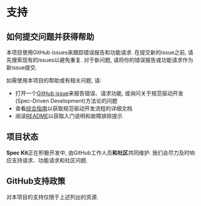 # 支持

## 如何提交问题并获得帮助

本项目使用GitHub issues来跟踪错误报告和功能请求. 在提交新的issue之前, 请先搜索现有的issues以避免重复. 对于新问题, 请将你的错误报告或功能请求作为新issue提交.

如需使用本项目的帮助或有相关问题, 请: 

- 打开一个[GitHub issue](https://github.com/linfee/spec-kit-cn/issues/new)来报告错误、请求功能, 或询问关于规范驱动开发(Spec-Driven Development)方法论的问题
- 查看[综合指南](./spec-driven.md)以获取规范驱动开发流程的详细文档
- 阅读[README](./README.md)以获取入门说明和故障排除提示

## 项目状态

**Spec Kit**正在积极开发中, 由GitHub工作人员**和社区**共同维护. 我们会尽力及时响应支持请求、功能请求和社区问题.

## GitHub支持政策

对本项目的支持仅限于上述列出的资源.
